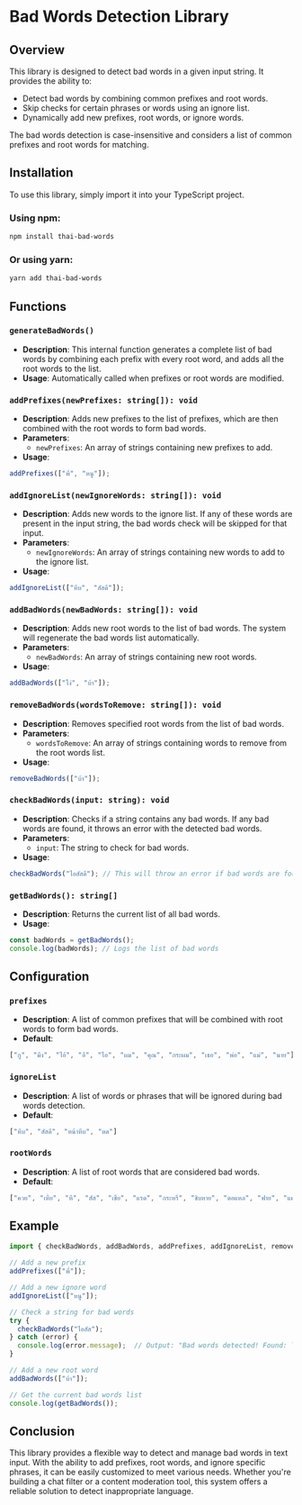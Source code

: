 
# Bad Words Detection Library

## Overview
This library is designed to detect bad words in a given input string. It provides the ability to:

- Detect bad words by combining common prefixes and root words.
- Skip checks for certain phrases or words using an ignore list.
- Dynamically add new prefixes, root words, or ignore words.

The bad words detection is case-insensitive and considers a list of common prefixes and root words for matching.

## Installation

To use this library, simply import it into your TypeScript project.

### Using npm:
```bash
npm install thai-bad-words
```

### Or using yarn:
```bash
yarn add thai-bad-words
```

## Functions

### `generateBadWords()`
- **Description**: This internal function generates a complete list of bad words by combining each prefix with every root word, and adds all the root words to the list.
- **Usage**: Automatically called when prefixes or root words are modified.

### `addPrefixes(newPrefixes: string[]): void`
- **Description**: Adds new prefixes to the list of prefixes, which are then combined with the root words to form bad words.
- **Parameters**:
  - `newPrefixes`: An array of strings containing new prefixes to add.
- **Usage**:
```typescript
addPrefixes(["พี่", "หนู"]);
```

### `addIgnoreList(newIgnoreWords: string[]): void`
- **Description**: Adds new words to the ignore list. If any of these words are present in the input string, the bad words check will be skipped for that input.
- **Parameters**:
  - `newIgnoreWords`: An array of strings containing new words to add to the ignore list.
- **Usage**:
```typescript
addIgnoreList(["หีบ", "สัสดี"]);
```

### `addBadWords(newBadWords: string[]): void`
- **Description**: Adds new root words to the list of bad words. The system will regenerate the bad words list automatically.
- **Parameters**:
  - `newBadWords`: An array of strings containing new root words.
- **Usage**:
```typescript
addBadWords(["โง่", "บ้า"]);
```

### `removeBadWords(wordsToRemove: string[]): void`
- **Description**: Removes specified root words from the list of bad words.
- **Parameters**:
  - `wordsToRemove`: An array of strings containing words to remove from the root words list.
- **Usage**:
```typescript
removeBadWords(["บ้า"]);
```

### `checkBadWords(input: string): void`
- **Description**: Checks if a string contains any bad words. If any bad words are found, it throws an error with the detected bad words.
- **Parameters**:
  - `input`: The string to check for bad words.
- **Usage**:
```typescript
checkBadWords("ไอสัสดี"); // This will throw an error if bad words are found
```

### `getBadWords(): string[]`
- **Description**: Returns the current list of all bad words.
- **Usage**:
```typescript
const badWords = getBadWords();
console.log(badWords); // Logs the list of bad words
```

## Configuration

### `prefixes`
- **Description**: A list of common prefixes that will be combined with root words to form bad words.
- **Default**:
```typescript
["กู", "มึง", "ไอ้", "อี", "ไอ", "ผม", "คุณ", "กระผม", "เธอ", "พ่อ", "แม่", "นาย"]
```

### `ignoreList`
- **Description**: A list of words or phrases that will be ignored during bad words detection.
- **Default**:
```typescript
["หีบ", "สัสดี", "หน้าหีบ", "ตด"]
```

### `rootWords`
- **Description**: A list of root words that are considered bad words.
- **Default**:
```typescript
["ควย", "เหี้ย", "หี", "สัส", "เชี่ย", "แรด", "กระหรี่", "ชิบหาย", "ตอแหล", "ฟาย", "แม่ง", "แสด", "ถุย", "เดรัจฉาน", "ชาติชั่ว", "นรก", "หมา", "หมอย", "สัตว์", "จัญไร", "เลว", "ทราม", "สถุน", "ระยำ", "อัปรีย์", "ต่ำตม", "กาก", "ส้นตีน", "หิวตีน", "ส้นตีน", "ขยะ", "ปิศาจ", "ขี้แพ้", "บัดซบ", "จังไร", "โสโครก", "เฮงซวย", "ตลาดล่าง", "ควาย", "ปัญญาอ่อน", "เส็งเคร็ง", "โง่", "โง่เง่า", "กะหรี่", "ดอกทอง", "ดอกกระหรี่", "บ้า", "ควย", "มึง", "อีดอก", "หน้าปลวก"]
```

## Example

```typescript
import { checkBadWords, addBadWords, addPrefixes, addIgnoreList, removeBadWords, getBadWords } from './badWordsDetection';

// Add a new prefix
addPrefixes(["พี่"]);

// Add a new ignore word
addIgnoreList(["หนู"]);

// Check a string for bad words
try {
  checkBadWords("ไอสัส");
} catch (error) {
  console.log(error.message);  // Output: "Bad words detected! Found: ไอสัส"
}

// Add a new root word
addBadWords(["บ้า"]);

// Get the current bad words list
console.log(getBadWords());
```

## Conclusion
This library provides a flexible way to detect and manage bad words in text input. With the ability to add prefixes, root words, and ignore specific phrases, it can be easily customized to meet various needs. Whether you're building a chat filter or a content moderation tool, this system offers a reliable solution to detect inappropriate language.

